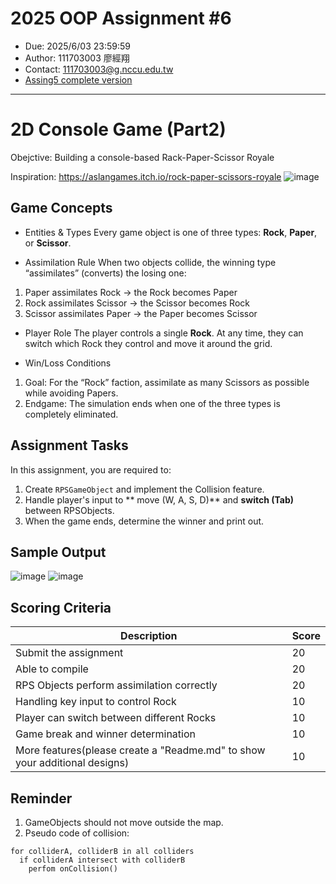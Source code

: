# 2025 OOP Assignment #6
- Due: 2025/6/03 23:59:59
- Author: 111703003 廖經翔
- Contact: 111703003@g.nccu.edu.tw
- [Assing5 complete version](https://github.com/oopnccucs/25-assign5-complete)
---


# 2D Console Game (Part2)

Obejctive: Building a console-based Rack-Paper-Scissor Royale

Inspiration: https://aslangames.itch.io/rock-paper-scissors-royale
![image](https://github.com/user-attachments/assets/880e5d43-cd23-4b9d-9d5a-5ed0ea09d7bd)

## Game Concepts

- Entities & Types
Every game object is one of three types: **Rock**, **Paper**, or **Scissor**.

- Assimilation Rule
When two objects collide, the winning type “assimilates” (converts) the losing one:

1. Paper assimilates Rock → the Rock becomes Paper
2. Rock assimilates Scissor → the Scissor becomes Rock
3. Scissor assimilates Paper → the Paper becomes Scissor

- Player Role
The player controls a single **Rock**. At any time, they can switch which Rock they control and move it around the grid.

- Win/Loss Conditions
1. Goal: For the “Rock” faction, assimilate as many Scissors as possible while avoiding Papers.
2. Endgame: The simulation ends when one of the three types is completely eliminated.
   
## Assignment Tasks

In this assignment, you are required to:
1. Create  `RPSGameObject` and implement the Collision feature.
2. Handle player's input  to ** move (W, A, S, D)** and **switch (Tab)** between RPSObjects.
3. When the game ends, determine the winner and print out.

## Sample Output
![image](https://github.com/user-attachments/assets/651bcafa-f3cb-4a75-a663-c54e7c015b0d)
![image](https://github.com/user-attachments/assets/c98e44e0-f485-44a4-aa99-f839f256583e)

## Scoring Criteria
|Description|Score|
|-----|-----|
|Submit the assignment|20|
|Able to compile|20|
|RPS Objects perform assimilation correctly|20|
|Handling key input to control Rock|10|
|Player can switch between different Rocks|10|
|Game break and winner determination|10|
|More features(please create a "Readme.md" to show your additional designs)|10|

## Reminder

1. GameObjects should not move outside the map.
2. Pseudo code of collision:

```
for colliderA, colliderB in all colliders
  if colliderA intersect with colliderB
    perfom onCollision()
```

